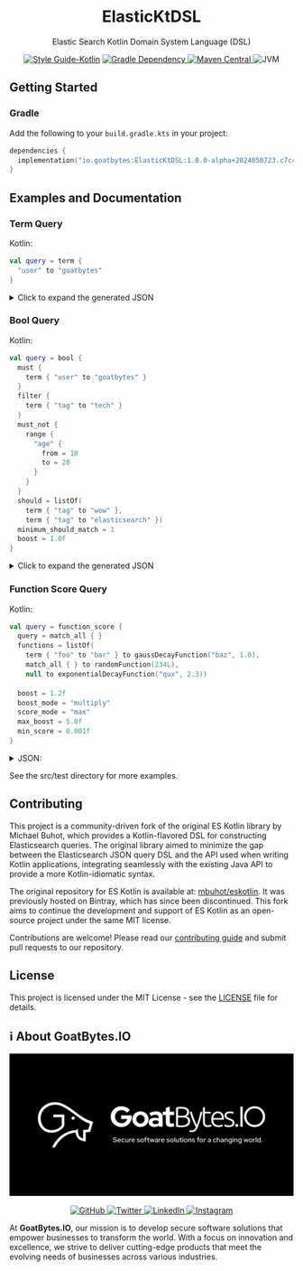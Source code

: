 <h1 align="center">ElasticKtDSL</h1>
<p align="center">Elastic Search Kotlin Domain System Language (DSL)</p>
<p align="center">
  <a href="https://styles.goatbytes.io/lang/kotlin" rel="nofollow"><img src="https://camo.githubusercontent.com/34245d68512303db48f18811c9b2ad041f7adcbba984a358ab6fdbd8e8f0cd0f/68747470733a2f2f696d672e736869656c64732e696f2f62616467652f5374796c6525323047756964652d4b6f746c696e2d3746353246462e7376673f7374796c653d666c6174266c6162656c436f6c6f723d626c61636b26636f6c6f723d374635324646266c6f676f3d6b6f746c696e" alt="Style Guide-Kotlin" data-canonical-src="https://img.shields.io/badge/Style%20Guide-Kotlin-7F52FF.svg?style=flat&amp;labelColor=black&amp;color=7F52FF&amp;logo=kotlin" style="max-width: 100%;"></a>
<a href="https://central.sonatype.com/artifact/io.goatbytes/ElasticKtDSL">
<img src="https://img.shields.io/badge/-io.goatbytes:ElasticKtDSL:<version>-%230037FF?style=flat-square&logo=gradle" alt="Gradle Dependency" />
<img src="https://img.shields.io/maven-central/v/io.goatbytes/ElasticKtDSL?logo=maven&color=0398fc" alt="Maven Central" />
</a>
  <img src="https://img.shields.io/badge/Platform-JVM-43B7BA" alt="JVM" >
</p>

## Getting Started

### Gradle

Add the following to your `build.gradle.kts` in your project:

```kotlin
dependencies {
  implementation("io.goatbytes:ElasticKtDSL:1.0.0-alpha+2024050723.c7c422e")
}
```

## Examples and Documentation

### Term Query

Kotlin:

```kotlin
val query = term {
  "user" to "goatbytes"
}
```

<details>
<summary>Click to expand the generated JSON</summary>

```json
{
  "term": {
    "user": "goatbytes"
  }
}
```

</details>


### Bool Query

Kotlin:

```kotlin
val query = bool {
  must {
    term { "user" to "goatbytes" }
  }
  filter {
    term { "tag" to "tech" }
  }
  must_not {
    range {
      "age" {
        from = 10
        to = 20
      }
    }
  }
  should = listOf(
    term { "tag" to "wow" },
    term { "tag" to "elasticsearch" })
  minimum_should_match = 1
  boost = 1.0f
}
```

<details>
<summary>Click to expand the generated JSON</summary>

```json
{
  "bool": {
    "must": {
      "term": {
        "user": "goatbytes"
      }
    },
    "filter": {
      "term": {
        "tag": "tech"
      }
    },
    "must_not": {
      "range": {
        "age": {
          "from": 10,
          "to": 20
        }
      }
    },
    "should": [
      {
        "term": {
          "tag": "wow"
        }
      },
      {
        "term": {
          "tag": "elasticsearch"
        }
      }
    ],
    "minimum_should_match": 1,
    "boost": 1.0
  }
}
```
</details>

### Function Score Query

Kotlin:

```kotlin
val query = function_score {
  query = match_all { }
  functions = listOf(
    term { "foo" to "bar" } to gaussDecayFunction("baz", 1.0),
    match_all { } to randomFunction(234L),
    null to exponentialDecayFunction("qux", 2.3))

  boost = 1.2f
  boost_mode = "multiply"
  score_mode = "max"
  max_boost = 5.0f
  min_score = 0.001f
}
```

<details>
<summary>JSON:</summary>

```json
{
  "function_score": {
    "query": {
      "match_all": {}
    },
    "functions": [
      {
        "filter": {
          "term": {
            "foo": "bar"
          }
        },
        "gauss": {
          "baz": {
            "scale": 1.0
          }
        }
      },
      {
        "filter": {
          "match_all": {}
        },
        "random_score": {
          "seed": 234
        }
      },
      {
        "exp": {
          "qux": {
            "scale": 2.3
          }
        }
      }
    ],
    "score_mode": "max",
    "boost_mode": "multiply",
    "max_boost": 5.0,
    "boost": 1.2,
    "min_score": 0.001
  }
}
```

</details>

See the src/test directory for more examples.

## Contributing

This project is a community-driven fork of the original ES Kotlin library by Michael Buhot, which
provides a Kotlin-flavored DSL for constructing Elasticsearch queries. The original library aimed to
minimize the gap between the Elasticsearch JSON query DSL and the API used when writing Kotlin
applications, integrating seamlessly with the existing Java API to provide a more Kotlin-idiomatic
syntax.

The original repository for ES Kotlin is available at: [mbuhot/eskotlin](eskotlin). It was
previously hosted on Bintray, which has since been discontinued. This fork aims to continue the
development and support of ES Kotlin as an open-source project under the same MIT license.

Contributions are welcome! Please read our [contributing guide](CONTRIBUTING.md) and submit pull
requests to our repository.

## License

This project is licensed under the MIT License - see the [LICENSE](LICENSE) file for details.

## ℹ️ About GoatBytes.IO <a name="about"></a>

![GoatBytesLogo](.art/banner.webp)

<p align="center">
<a href="https://github.com/goatbytes" target="_blank">
    <img src="https://img.shields.io/badge/GitHub-GoatBytes-181717?logo=github" alt="GitHub">
</a>
<a href="https://twitter.com/goatbytes" target="_blank">
    <img src="https://img.shields.io/badge/Twitter-GoatBytes-1DA1F2?logo=twitter" alt="Twitter">
</a>
<a href="https://www.linkedin.com/company/goatbytes" target="_blank">
    <img src="https://img.shields.io/badge/LinkedIn-GoatBytes-0077B5?logo=linkedin" alt="LinkedIn">
</a>
<a href="https://www.instagram.com/goatbytes.io/" target="_blank">
    <img src="https://img.shields.io/badge/Instagram-GoatBytes.io-E4405F?logo=instagram" alt="Instagram">
</a>
</p>

At **GoatBytes.IO**, our mission is to develop secure software solutions that empower businesses to
transform the world. With a focus on innovation and excellence, we strive to deliver cutting-edge
products that meet the evolving needs of businesses across various industries.

[eskotlin]: https://github.com/mbuhot/eskotlin